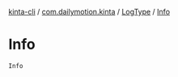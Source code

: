[kinta-cli](../../index.md) / [com.dailymotion.kinta](../index.md) / [LogType](index.md) / [Info](./-info.md)

# Info

`Info`